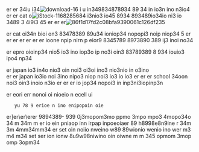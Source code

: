 er 
er 34iu i34![download-16](https://github.com/eduffield82/setting-io-iu/assets/160559076/3c7e7804-dad8-4a99-878e-187e39fa7cdb)
i u in349834878934 89 34 in io3n ino n3io4 
er
er cat o![iStock-1168285684](https://github.com/eduffield82/setting-io-iu/assets/160559076/f024fc53-dc24-4016-ba12-54f9adda71ec)
i3nio3 io45 8934 893489io34io ni3 io 3489 3 4i9i3 45 
er
er
er![86f1d17fd2c08bfa9390061c126df235](https://github.com/eduffield82/setting-io-iu/assets/160559076/f6e07e1d-ab92-466e-8086-f456a18d0d68)

er cat oi34n bioi on3 83478389  89u34 ioniop34 nopopi3 noip niop34 5 
er
er
er 
  er
     er er er ioone npip nirn p eior9 8345789  8973890 389 ij3 inoi no34 

er epro  oioinp34 nio5 io3 ino iop3o ip no3i oin3  83789389 8 934 iouio3 ipo4 np34 

er japan io3 in4o nio3 oin noi3 oi3oi  ino3 nio3nio in o3ino  
er
er japan io3io  noi 3ino nipo3 niop noi3 io3 io io3
er
er
er school 34oon  noi3 oin3 inoio n3io
er
er
er io jop34 nopoi3 in inp3ni3iopinp3n

er  eori err nonoi oi nioeio n ecell ui 

       yu 78 9 erioe n ino enipopoin oie 

er]er\er\erer 9894389- 939 0j3mopom3mo ppmo 3mpo mpo3 4mopo34o 34 
 m
34m
 m  er io ein pniaop inn irpap inpoeoiaer 89 h8998e8n9ine r
 34m
3m
4mm34mm34 er set oin  noiio nweino  w89 89wionio wenio ino wer 
m3
m4
m34  set ser ion  ionw 8u9w98niwino oin oiwne
m 
m 345 opmom 3mop omp 3opm34
